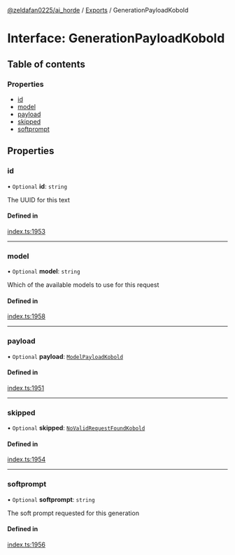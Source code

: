 [@zeldafan0225/ai_horde](../README.md) / [Exports](../modules.md) / GenerationPayloadKobold

# Interface: GenerationPayloadKobold

## Table of contents

### Properties

- [id](GenerationPayloadKobold.md#id)
- [model](GenerationPayloadKobold.md#model)
- [payload](GenerationPayloadKobold.md#payload)
- [skipped](GenerationPayloadKobold.md#skipped)
- [softprompt](GenerationPayloadKobold.md#softprompt)

## Properties

### id

• `Optional` **id**: `string`

The UUID for this text

#### Defined in

[index.ts:1953](https://github.com/ZeldaFan0225/ai_horde/blob/ae52afb/index.ts#L1953)

___

### model

• `Optional` **model**: `string`

Which of the available models to use for this request

#### Defined in

[index.ts:1958](https://github.com/ZeldaFan0225/ai_horde/blob/ae52afb/index.ts#L1958)

___

### payload

• `Optional` **payload**: [`ModelPayloadKobold`](ModelPayloadKobold.md)

#### Defined in

[index.ts:1951](https://github.com/ZeldaFan0225/ai_horde/blob/ae52afb/index.ts#L1951)

___

### skipped

• `Optional` **skipped**: [`NoValidRequestFoundKobold`](NoValidRequestFoundKobold.md)

#### Defined in

[index.ts:1954](https://github.com/ZeldaFan0225/ai_horde/blob/ae52afb/index.ts#L1954)

___

### softprompt

• `Optional` **softprompt**: `string`

The soft prompt requested for this generation

#### Defined in

[index.ts:1956](https://github.com/ZeldaFan0225/ai_horde/blob/ae52afb/index.ts#L1956)
